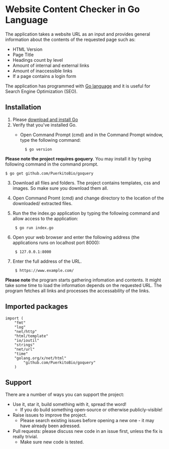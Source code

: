 # Website Content Checker in Go Language


The application takes a website URL as an input and provides general information about the contents of the requested page such as:
- HTML Version
- Page Title
- Headings count by level
- Amount of internal and external links
- Amount of inaccessible links
- If a page contains a login form

The application has programmed with [Go language](https://golang.org/) and it is useful for Search Engine Optimization (SEO). 

## Installation

1. Please [download and install Go](https://golang.org/doc/install)
2. Verify that you've installed Go. 
	- Open Command Prompt (cmd) and in the Command Prompt window, type the following command:
	
			$ go version
			
**Please note the project requires goquery**. You may install it by typing following command in the command prompt.

    $ go get github.com/PuerkitoBio/goquery	
	
3. Download all files and folders. The project contains templates, css and images. So make sure you download them all.

4. Open Command Promt (cmd) and change directory to the location of the downloaded/ extracted files.

5. Run the the index.go application by typing the following command and allow access to the application:
	
		$ go run index.go
	
6. Open your web browser and enter the following address (the applications runs on localhost port 8000):

		$ 127.0.0.1:8000
		
7. Enter the full address of the URL.

		$ https://www.example.com/ 

**Please note** the program starts gathering infomation and contents. It might take some time to load the information depends on the requested URL. The program fetches all links and processes the accessability of the links.


## Imported packages

```
import (
	"fmt"
	"log"
	"net/http"
	"html/template"
	"io/ioutil"
	"strings"
	"net/url"
	"time"
	"golang.org/x/net/html"
    	"github.com/PuerkitoBio/goquery"
	)
```


## Support

There are a number of ways you can support the project:

* Use it, star it, build something with it, spread the word!
  - If you do build something open-source or otherwise publicly-visible!
* Raise issues to improve the project.
  - Please search existing issues before opening a new one - it may have already been adressed.
* Pull requests: please discuss new code in an issue first, unless the fix is really trivial.
  - Make sure new code is tested.
